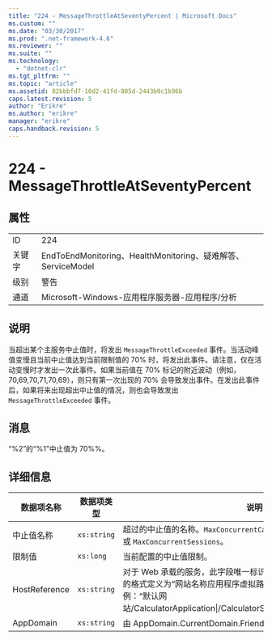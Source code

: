 ```yaml
---
title: "224 - MessageThrottleAtSeventyPercent | Microsoft Docs"
ms.custom: ""
ms.date: "03/30/2017"
ms.prod: ".net-framework-4.6"
ms.reviewer: ""
ms.suite: ""
ms.technology: 
  - "dotnet-clr"
ms.tgt_pltfrm: ""
ms.topic: "article"
ms.assetid: 82bbbfd7-10d2-41fd-805d-2443b0c1b96b
caps.latest.revision: 5
author: "Erikre"
ms.author: "erikre"
manager: "erikre"
caps.handback.revision: 5
---
```

# 224 - MessageThrottleAtSeventyPercent
## 属性  
  
|||  
|-|-|  
|ID|224|  
|关键字|EndToEndMonitoring、HealthMonitoring、疑难解答、ServiceModel|  
|级别|警告|  
|通道|Microsoft\-Windows\-应用程序服务器\-应用程序\/分析|  
  
## 说明  
 当超出某个主服务中止值时，将发出 `MessageThrottleExceeded` 事件。当活动峰值变慢且当前中止值达到当前限制值的 70% 时，将发出此事件。请注意，仅在活动变慢时才发出一次此事件。如果当前值在 70% 标记的附近波动（例如，70,69,70,71,70,69），则只有第一次出现的 70% 会导致发出事件。在发出此事件后，如果将来出现超出中止值的情况，则也会导致发出 `MessageThrottleExceeded` 事件。  
  
## 消息  
 “%2”的“%1”中止值为 70%%。  
  
## 详细信息  
  
|数据项名称|数据项类型|说明|  
|-----------|-----------|--------|  
|中止值名称|`xs:string`|超过的中止值的名称。`MaxConcurrentCalls`、`MaxConcurrentInstances` 或 `MaxConcurrentSessions`。|  
|限制值|`xs:long`|当前配置的中止值限制。|  
|HostReference|`xs:string`|对于 Web 承载的服务，此字段唯一标识 Web 层次结构中的服务。此字段的格式定义为“网站名称应用程序虚拟路径&#124;服务虚拟路径&#124;服务名称”。示例：“默认网站\/CalculatorApplication&#124;\/CalculatorService.svc&#124;CalculatorService”。|  
|AppDomain|`xs:string`|由 AppDomain.CurrentDomain.FriendlyName 返回的字符串。|